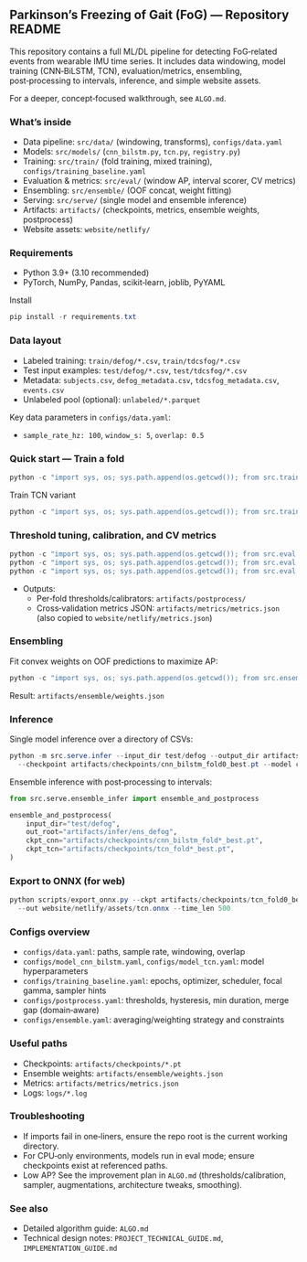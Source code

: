 ## Parkinson’s Freezing of Gait (FoG) — Repository README

This repository contains a full ML/DL pipeline for detecting FoG‑related events from wearable IMU time series. It includes data windowing, model training (CNN‑BiLSTM, TCN), evaluation/metrics, ensembling, post‑processing to intervals, inference, and simple website assets.

For a deeper, concept‑focused walkthrough, see `ALGO.md`.

### What’s inside
- Data pipeline: `src/data/` (windowing, transforms), `configs/data.yaml`
- Models: `src/models/` (`cnn_bilstm.py`, `tcn.py`, `registry.py`)
- Training: `src/train/` (fold training, mixed training), `configs/training_baseline.yaml`
- Evaluation & metrics: `src/eval/` (window AP, interval scorer, CV metrics)
- Ensembling: `src/ensemble/` (OOF concat, weight fitting)
- Serving: `src/serve/` (single model and ensemble inference)
- Artifacts: `artifacts/` (checkpoints, metrics, ensemble weights, postprocess)
- Website assets: `website/netlify/`

### Requirements
- Python 3.9+ (3.10 recommended)
- PyTorch, NumPy, Pandas, scikit‑learn, joblib, PyYAML

Install
```powershell
pip install -r requirements.txt
```

### Data layout
- Labeled training: `train/defog/*.csv`, `train/tdcsfog/*.csv`
- Test input examples: `test/defog/*.csv`, `test/tdcsfog/*.csv`
- Metadata: `subjects.csv`, `defog_metadata.csv`, `tdcsfog_metadata.csv`, `events.csv`
- Unlabeled pool (optional): `unlabeled/*.parquet`

Key data parameters in `configs/data.yaml`:
- `sample_rate_hz: 100`, `window_s: 5`, `overlap: 0.5`

### Quick start — Train a fold
```powershell
python -c "import sys, os; sys.path.append(os.getcwd()); from src.train.run_fold_train import main; main(fold=0, epochs=100)"
```

Train TCN variant
```powershell
python -c "import sys, os; sys.path.append(os.getcwd()); from src.train.run_fold_train_tcn import main; main(fold=0, epochs=100)"
```

### Threshold tuning, calibration, and CV metrics
```powershell
python -c "import sys, os; sys.path.append(os.getcwd()); from src.eval.tune_thresholds import main; main()"
python -c "import sys, os; sys.path.append(os.getcwd()); from src.eval.calibrate_isotonic import main; main()"
python -c "import sys, os; sys.path.append(os.getcwd()); from src.eval.compute_cv_metrics import main; main()"
```
- Outputs:
  - Per‑fold thresholds/calibrators: `artifacts/postprocess/`
  - Cross‑validation metrics JSON: `artifacts/metrics/metrics.json` (also copied to `website/netlify/metrics.json`)

### Ensembling
Fit convex weights on OOF predictions to maximize AP:
```powershell
python -c "import sys, os; sys.path.append(os.getcwd()); from src.ensemble.fit_weights import main; main()"
```
Result: `artifacts/ensemble/weights.json`

### Inference
Single model inference over a directory of CSVs:
```powershell
python -m src.serve.infer --input_dir test/defog --output_dir artifacts/infer/defog_cnn \
  --checkpoint artifacts/checkpoints/cnn_bilstm_fold0_best.pt --model cnn_bilstm
```

Ensemble inference with post‑processing to intervals:
```python
from src.serve.ensemble_infer import ensemble_and_postprocess

ensemble_and_postprocess(
    input_dir="test/defog",
    out_root="artifacts/infer/ens_defog",
    ckpt_cnn="artifacts/checkpoints/cnn_bilstm_fold*_best.pt",
    ckpt_tcn="artifacts/checkpoints/tcn_fold*_best.pt",
)
```

### Export to ONNX (for web)
```powershell
python scripts/export_onnx.py --ckpt artifacts/checkpoints/tcn_fold0_best.pt --model tcn \
  --out website/netlify/assets/tcn.onnx --time_len 500
```

### Configs overview
- `configs/data.yaml`: paths, sample rate, windowing, overlap
- `configs/model_cnn_bilstm.yaml`, `configs/model_tcn.yaml`: model hyperparameters
- `configs/training_baseline.yaml`: epochs, optimizer, scheduler, focal gamma, sampler hints
- `configs/postprocess.yaml`: thresholds, hysteresis, min duration, merge gap (domain‑aware)
- `configs/ensemble.yaml`: averaging/weighting strategy and constraints

### Useful paths
- Checkpoints: `artifacts/checkpoints/*.pt`
- Ensemble weights: `artifacts/ensemble/weights.json`
- Metrics: `artifacts/metrics/metrics.json`
- Logs: `logs/*.log`

### Troubleshooting
- If imports fail in one‑liners, ensure the repo root is the current working directory.
- For CPU‑only environments, models run in eval mode; ensure checkpoints exist at referenced paths.
- Low AP? See the improvement plan in `ALGO.md` (thresholds/calibration, sampler, augmentations, architecture tweaks, smoothing).

### See also
- Detailed algorithm guide: `ALGO.md`
- Technical design notes: `PROJECT_TECHNICAL_GUIDE.md`, `IMPLEMENTATION_GUIDE.md`


